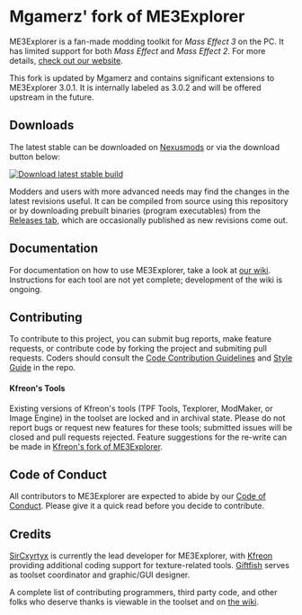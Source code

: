 # Mgamerz' fork of ME3Explorer

ME3Explorer is a fan-made modding toolkit for _Mass Effect 3_ on the PC. It has limited support for both _Mass Effect_ and _Mass Effect 2_. For more details, [check out our website](http://me3explorer.github.io/).

This fork is updated by Mgamerz and contains significant extensions to ME3Explorer 3.0.1. It is internally labeled as 3.0.2 and will be offered upstream in the future.

## Downloads
The latest stable can be downloaded on [Nexusmods](http://www.nexusmods.com/masseffect3/mods/409/?) or via the download button below:

[![Download latest stable build](https://raw.github.com/me3explorer/me3explorer/resources/downloadbutton.png)](https://github.com/ME3Explorer/ME3Explorer/releases/latest)

Modders and users with more advanced needs may find the changes in the latest revisions useful. It can be compiled from source using this repository or by downloading prebuilt binaries (program executables) from the [Releases tab](https://github.com/ME3Explorer/ME3Explorer/releases), which are occasionally published as new revisions come out.

## Documentation
For documentation on how to use ME3Explorer, take a look at [our wiki](http://me3explorer.wikia.com). Instructions for each tool are not yet complete; development of the wiki is ongoing.

## Contributing
To contribute to this project, you can submit bug reports, make feature requests, or contribute code by forking the project and submiting pull requests. Coders should consult the [Code Contribution Guidelines](https://github.com/ME3Explorer/ME3Explorer/blob/Beta/CodeContributionGuidelines.md) and [Style Guide](https://github.com/ME3Explorer/ME3Explorer/blob/Beta/STYLEGUIDE.md)  in the repo. 

#### Kfreon's Tools
Existing versions of Kfreon's tools (TPF Tools, Texplorer, ModMaker, or Image Engine) in the toolset are locked and in archival state. Please do not report bugs or request new features for these tools; submitted issues will be closed and pull requests rejected. Feature suggestions for the re-write can be made in [Kfreon's fork of ME3Explorer](https://github.com/KFreon/KFreons-ME3Explorer).

## Code of Conduct
All contributors to ME3Explorer are expected to abide by our [Code of Conduct](https://github.com/ME3Explorer/ME3Explorer/blob/Beta/CodeofConduct.md). Please give it a quick read before you decide to contribute.

## Credits
[SirCxyrtyx](https://github.com/SirCxyrtyx) is currently the lead developer for ME3Explorer, with [Kfreon](https://github.com/KFreon) providing additional coding support for texture-related tools. [Giftfish](https://github.com/giftfish) serves as toolset coordinator and graphic/GUI designer.

A complete list of contributing programmers, third party code, and other folks who deserve thanks is viewable in the toolset and on [the wiki](http://me3explorer.wikia.com/wiki/About_Us).  
